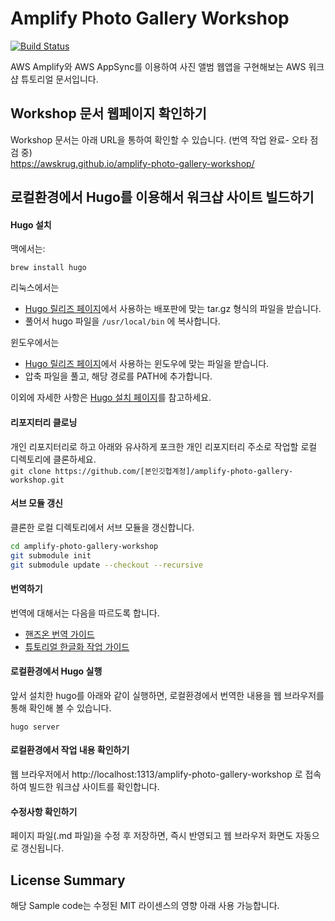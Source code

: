 # Amplify Photo Gallery Workshop

[![Build Status](https://api.travis-ci.org/awskrug/amplify-photo-gallery-workshop.svg?branch=master)](https://travis-ci.org/awskrug/amplify-photo-gallery-workshop)

AWS Amplify와 AWS AppSync를 이용하여 사진 앨범 웹앱을 구현해보는 AWS 워크샵 튜토리얼 문서입니다. 

## Workshop 문서 웹페이지 확인하기
Workshop 문서는 아래 URL을 통하여 확인할 수 있습니다. (번역 작업 완료- 오타 점검 중)  
https://awskrug.github.io/amplify-photo-gallery-workshop/ 


## 로컬환경에서 Hugo를 이용해서 워크샵 사이트 빌드하기

#### Hugo 설치

맥에서는:

`brew install hugo`

리눅스에서는
  - [Hugo 릴리즈 페이지](https://github.com/gohugoio/hugo/releases/tag/v0.53)에서 사용하는 배포판에 맞는 tar.gz 형식의 파일을 받습니다.
  - 풀어서 hugo 파일을 `/usr/local/bin` 에 복사합니다.

윈도우에서는
  - [Hugo 릴리즈 페이지](https://github.com/gohugoio/hugo/releases/tag/v0.53)에서 사용하는 윈도우에 맞는 파일을 받습니다.
  - 압축 파일을 풀고, 해당 경로를 PATH에 추가합니다.

이외에 자세한 사항은 [Hugo 설치 페이지](https://gohugo.io/getting-started/installing/)를 참고하세요.

#### 리포지터리 클로닝
개인 리포지터리로 하고 아래와 유사하게 포크한 개인 리포지터리 주소로 작업할 로컬 디렉토리에 클론하세요.   
`git clone https://github.com/[본인깃헙계정]/amplify-photo-gallery-workshop.git`

#### 서브 모듈 갱신
클론한 로컬 디렉토리에서 서브 모듈을 갱신합니다.

```sh
cd amplify-photo-gallery-workshop
git submodule init
git submodule update --checkout --recursive
```
#### 번역하기
번역에 대해서는 다음을 따르도록 합니다.
- [핸즈온 번역 가이드](https://github.com/awskrug/awskrug-rule-book/wiki/handson-lab-translation-guide) 
- [튜토리얼 한글화 작업 가이드](https://github.com/awskrug/amplify-photo-gallery-workshop/wiki/%ED%8A%9C%ED%86%A0%EB%A6%AC%EC%96%BC-%ED%95%9C%EA%B8%80%ED%99%94-%EC%9E%91%EC%97%85-%EA%B0%80%EC%9D%B4%EB%93%9C)

#### 로컬환경에서 Hugo 실행
앞서 설치한 hugo를 아래와 같이 실행하면, 로컬환경에서 번역한 내용을 웹 브라우저를 통해 확인해 볼 수 있습니다.

```hugo server```

#### 로컬환경에서 작업 내용 확인하기
웹 브라우저에서 http://localhost:1313/amplify-photo-gallery-workshop 로 접속하여 빌드한 워크샵 사이트를 확인합니다.

#### 수정사항 확인하기
페이지 파일(.md 파일)을 수정 후 저장하면, 즉시 반영되고 웹 브라우저 화면도 자동으로 갱신됩니다.

## License Summary

해당 Sample code는 수정된 MIT 라이센스의 영향 아래 사용 가능합니다.


